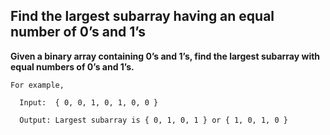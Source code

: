 ## Find the largest subarray having an equal number of 0’s and 1’s ##

**Given a binary array containing 0’s and 1’s, find the largest subarray with equal numbers of 0’s and 1’s.**

    For example,

      Input:  { 0, 0, 1, 0, 1, 0, 0 }

      Output: Largest subarray is { 0, 1, 0, 1 } or { 1, 0, 1, 0 }
